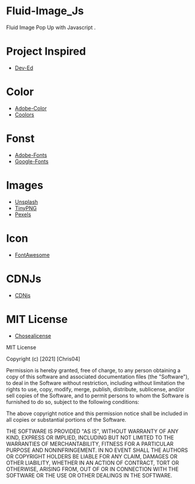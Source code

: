 # Fluid-Image_Js
Fluid Image Pop Up with Javascript .

# Project Inspired
- [Dev-Ed](https://www.youtube.com/channel/UClb90NQQcskPUGDIXsQEz5Q)

# Color
- [Adobe-Color](https://color.adobe.com/es/create/color-wheel)
- [Coolors](https://coolors.co/)

# Fonst 
- [Adobe-Fonts](https://fonts.adobe.com/)
- [Google-Fonts](https://fonts.google.com/)

# Images
- [Unsplash](https://unsplash.com/)
- [TinyPNG](https://tinypng.com/)
- [Pexels](https://www.pexels.com/)

# Icon
- [FontAwesome](https://fontawesome.com/)

# CDNJs
- [CDNjs](https://cdnjs.com/)
# MIT License

- [Chosealicense](https://choosealicense.com/)

MIT License

Copyright (c) [2021] [Chris04]

Permission is hereby granted, free of charge, to any person obtaining a copy of this software and associated documentation files (the "Software"), to deal in the Software without restriction, including without limitation the rights to use, copy, modify, merge, publish, distribute, sublicense, and/or sell copies of the Software, and to permit persons to whom the Software is furnished to do so, subject to the following conditions:

The above copyright notice and this permission notice shall be included in all copies or substantial portions of the Software.

THE SOFTWARE IS PROVIDED "AS IS", WITHOUT WARRANTY OF ANY KIND, EXPRESS OR IMPLIED, INCLUDING BUT NOT LIMITED TO THE WARRANTIES OF MERCHANTABILITY, FITNESS FOR A PARTICULAR PURPOSE AND NONINFRINGEMENT. IN NO EVENT SHALL THE AUTHORS OR COPYRIGHT HOLDERS BE LIABLE FOR ANY CLAIM, DAMAGES OR OTHER LIABILITY, WHETHER IN AN ACTION OF CONTRACT, TORT OR OTHERWISE, ARISING FROM, OUT OF OR IN CONNECTION WITH THE SOFTWARE OR THE USE OR OTHER DEALINGS IN THE SOFTWARE.